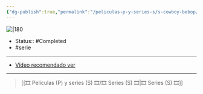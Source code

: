 ```yaml
---
{"dg-publish":true,"permalink":"/peliculas-p-y-series-s/s-cowboy-bebop/"}
---
```



![|180](https://m.media-amazon.com/images/M/MV5BZDEzMjlkNDgtZjhkNi00N2RlLWFhZTYtNDE5OTc2NjZkODJlXkEyXkFqcGdeQXVyNjAwNDUxODI@._V1_SX300.jpg)

- Status:: #Completed  
- #serie

---

- [Vídeo recomendado ver](https://www.youtube.com/watch?v=Iwzsik7GS1Y&ab_channel=DayoScript) 

---

> [[🎞️ Películas (P) y series (S) 🎞️/🎞️ Series (S) 🎞️\|🎞️ Series (S) 🎞️]]